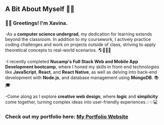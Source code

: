 

  ## A Bit About Myself 🌙🦋

### 👋🏻 Greetings! I'm Xavina. 

-As a **computer science undergrad**, my dedication for learning extends beyond the classroom. In addition to my coursework, I actively practice coding challenges and work on projects outside of class, striving to apply theoretical concepts to real-world scenarios. 🌎👩🏼‍💻

-I recently completed **Nucamp's Full Stack Web and Mobile App Development bootcamp**, where I honed my skills in front-end technologies like **JavaScript**, **React**, and **React Native**, as well as delving into back-end development with **Node.js**, and database management using **MongoDB**. 📚🎓

-Come along as I explore **creative web design**, where **logic** and **simplicity** come together, turning complex ideas into user-friendly experiences.💡✨💻

### Check out my portfolio here: [My Portfolio Website](https://www.xavina-negron.com)


<!---
xavinanegron/xavinanegron is a ✨ special ✨ repository because its `README.md` (this file) appears on your GitHub profile.
You can click the Preview link to take a look at your changes.

--->
